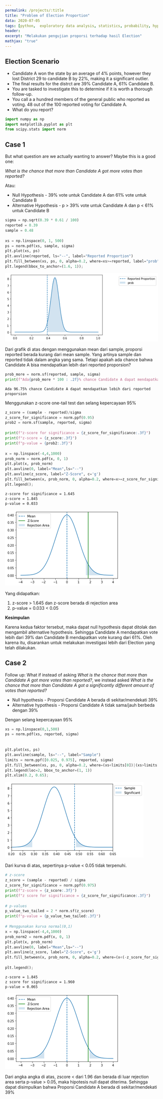 ```yaml
---
permalink: /projects/:title
title: "Problem of Election Proportion"
data: 2020-07-05
tags: [python,  exploratory data analysis, statistics, probability, hypothesis testing, one-tailed test, two-tailed test, proportion testing]
header:
excerpt: "Melakukan pengujian proporsi terhadap hasil Election"
mathjax: "true"
---
```


## Election Scenario

* Candidate A won the state by an average of 4% points, however they lost District 29 to candidate B by 22%, making it a significant outlier.
* The final results for the distrct are 39% Candidate A, 61% Candidate B.
* You are tasked to investigate this to determine if it is worth a thorough follow-up.
* You call a a hundred members of the general public who reported as voting. 48 out of the 100 reported voting for Candidate A.
* What do you report?


```python
import numpy as np
import matplotlib.pyplot as plt
from scipy.stats import norm
```

## Case 1

But what question are we actually wanting to answer? Maybe this is a good one:

*What is the chance that more than Candidate A got more votes than reported?*

Atau:
* Null Hypothesis - 39% vote untuk Candidate A dan 61% vote untuk Candidate B
* Alternative Hypothesis - p > 39% vote untuk Candidate A dan p < 61% untuk Candidate B


```python
sigma = np.sqrt(0.39 * 0.61 / 100)
reported = 0.39
sample = 0.48

xs = np.linspace(0, 1, 500)
ps = norm.pdf(xs, sample, sigma)
plt.plot(xs, ps)
plt.axvline(reported, ls="--", label="Reported Proportion")
plt.fill_between(xs, ps, 0, alpha=0.2, where=xs>=reported, label="prob")
plt.legend(bbox_to_anchor=(1.6, 1));
```


![png](/images/election/output_3_0.png)


Dari grafik di atas dengan menggunakan mean dari sample, proporsi reported berada kurang dari mean sample. Yang artinya sample dan reported tidak dalam angka yang sama. Tetapi apakah ada chance bahwa Candidate A bisa mendapatkan lebih dari reported proporsion?


```python
prob_more = norm.sf(reported, sample, sigma)
print(f"Ada{prob_more * 100 : .2f}% chance Candidate A dapat mendapatkan lebih dari reported proporsion" )
```

    Ada 96.75% chance Candidate A dapat mendapatkan lebih dari reported proporsion


Menggunakan z-score one-tail test dan selang kepercayaan 95%


```python
z_score = (sample - reported)/sigma
z_score_for_significance = norm.ppf(0.95)
prob2 = norm.sf(sample, reported, sigma)

print(f"z-score for significance = {z_score_for_significance:.3f}")
print(f"z-score = {z_score:.3f}")
print(f"p-value = {prob2:.3f}")

x = np.linspace(-4,4,1000)
prob_norm = norm.pdf(x, 0, 1)
plt.plot(x, prob_norm)
plt.axvline(0, label="Mean",ls="--")
plt.axvline(z_score, label="Z-Score", c='g')
plt.fill_between(x, prob_norm, 0, alpha=0.2, where=x>=z_score_for_significance, label="Rejection Area")
plt.legend();
```

    z-score for significance = 1.645
    z-score = 1.845
    p-value = 0.033



![png](/images/election/output_7_1.png)


Yang didapatkan:
1. z-score > 1.645 dan z-score berada di rejection area
2. p-value = 0.033 < 0.05

**Kesimpulan**

Karena kedua faktor tersebut, maka dapat null hypothesis dapat ditolak dan mengambil alternative hypothesis. Sehingga Candidate A mendapatkan vote lebih dari 39% dan Candidate B mendapatkan vote kurang dari 61%. Oleh karena itu, disarankan untuk melakukan investigasi lebih dari Election yang telah dilakukan.

## Case 2

Follow up: What if instead of asking *What is the chance that more than Candidate A got more votes than reported?*, we instead asked *What is the chance that more than Candidate A got a significantly different amount of votes than reported?*

* Null hypothesis - Proporsi Candidate A berada di sekitar/mendekati 39%
* Alternative hypothesis - Proporsi Candidate A tidak sama/jauh berbeda dengan 39%

Dengan selang kepercayaan 95%


```python
xs = np.linspace(0,1,500)
ps = norm.pdf(xs, reported, sigma)


plt.plot(xs, ps)
plt.axvline(sample, ls="--", label="Sample")
limits = norm.ppf([0.025, 0.975], reported, sigma)
plt.fill_between(xs, ps, 0, alpha=0.2, where=(xs<limits[0])|(xs>limits[1]), label="Significant")
plt.legend(loc=2, bbox_to_anchor=(1, 1))
plt.xlim(0.2, 0.65);
```


![png](/images/election/output_10_0.png)


Dari kurva di atas, sepertinya p-value < 0.05 tidak terpenuhi.


```python
# z-score
z_score = (sample - reported) / sigma
z_score_for_significance = norm.ppf(0.975)
print(f"z-score = {z_score:.3f}")
print(f"z score for significance = {z_score_for_significance:.3f}")

# p-values
p_value_two_tailed = 2 * norm.sf(z_score)
print(f"p-value = {p_value_two_tailed:.3f}")

# Menggunakan kurva normal(0,1)
x = np.linspace(-4,4,1000)
prob_norm2 = norm.pdf(x, 0, 1)
plt.plot(x, prob_norm)
plt.axvline(0, label="Mean",ls="--")
plt.axvline(z_score, label="Z-Score", c='g')
plt.fill_between(x, prob_norm, 0, alpha=0.2, where=(x<(-z_score_for_significance))|(x>z_score_for_significance),label="Rejection Area")

plt.legend();
```

    z-score = 1.845
    z score for significance = 1.960
    p-value = 0.065



![png](/images/election/output_12_1.png)


Dari angka angka di atas, zscore < dari 1.96 dan berada di luar rejection area serta p-value > 0.05, maka hipotesis null dapat diterima. Sehingga dapat disimpulkan bahwa Proporsi Candidate A berada di sekitar/mendekati 39%


```python

```
